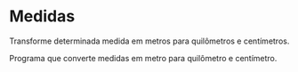 # Medidas
Transforme determinada medida em metros para quilômetros e centímetros.

Programa que converte medidas em metro para quilômetro e centímetro.

